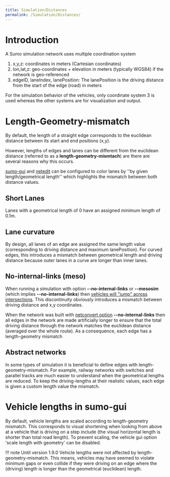 ```yaml
---
title: Simulation/Distances
permalink: /Simulation/Distances/
---
```


# Introduction
A Sumo simulation network uses multiple coordination system

1. x,y,z: coordinates in meters (Cartesian coordinates)
2. lon,lat,z: geo-coordinates + elevation in meters (typically WGS84) if the network is geo-referenced
3. edgeID, laneIndex, lanePosition: The lanePosition is the driving distance from the start of the edge (road) in meters

For the simulation behavior of the vehicles, only coordinate system 3 is used
whereas the other systems are for visualization and output.

# Length-Geometry-mismatch

By default, the length of a straight edge corresponds to the euclidean distance
between its start and end positions (x,y). 

However, lengths of edges and lanes can be different from the euclidean
distance (referred to as a **length-geometry-mismtach**) are there are several reasons why this occurs.


[sumo-gui](../sumo-gui.md/#edgelane_visualisation_settings) and [netedit](../netedit.md) can be configured to color lanes by ''by given length/geometrical length'' which highlights the mismatch between both distance values.

## Short Lanes
Lanes with a geometrical length of 0 have an assigned minimum length of 0.1m.

## Lane curvature
By design, all lanes of an edge are assigned the same length value (corresponding to driving distance and maximum lanePosition).
For curved edges, this introduces a mismatch between geometrical length and driving distance because outer
lanes in a curve are longer than inner lanes.

## No-internal-links (meso)
When running a simulation with option **--no-internal-links** or **--mesosim**
(which implies **--no-internal-links**) then [vehicles will "jump" across
intersections](Intersections.md#internal_links).
This discontinuity obviously introduces a mismatch between driving distance and
x,y coordinates.

When the network was built with [netconvert option](../netconvert.md) **--no-internal-links** then all edges in the network are made artificially longer to ensure that the total driving distance through the network matches the euclidean distance (averaged over the whole route). As a consequence, each edge has a length-geometry mismatch

## Abstract networks
In some types of simulation it is beneficial to define edges with
length-geometry-mismatch. For example, railway networks with switches and parallel tracks are much easier to understand when the
geometrical lengths are reduced. To keep the driving-lengths at their realistic values, each edge is given a custom length value the mismatch.

# Vehicle lengths in sumo-gui
By default, vehicle lengths are scaled according to length-geometry mismatch. This corresponds to visual shortening when looking from above at a vehicle that is driving on a step include (the visual horizontal length is shorter than total road length). To prevent scaling, the vehicle gui option 'scale length with geometry' can be disabled.

!!! note
    Until version 1.9.0 Vehicle lengths were not affected by length-geometry-mismatch. This means, vehicles may have seemed to violate minimum gaps or even collide if they were driving on an edge where the (driving) length is longer than the geometrical (euclidean) length.
